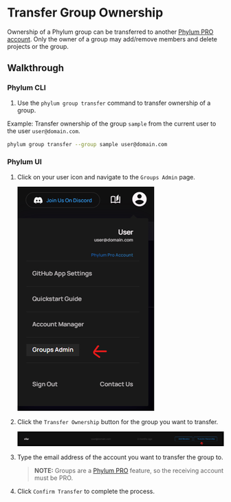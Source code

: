 # Transfer Group Ownership

Ownership of a Phylum group can be transferred to another [Phylum PRO account](https://www.phylum.io/pricing). Only the owner of a group may add/remove members and delete projects or the group.

## Walkthrough

### Phylum CLI

1. Use the `phylum group transfer` command to transfer ownership of a group.

Example: Transfer ownership of the group `sample` from the current user to the user `user@domain.com`.

```sh
phylum group transfer --group sample user@domain.com
```

### Phylum UI

1. Click on your user icon and navigate to the `Groups Admin` page.

   ![Phylum groups admin dropdown](../../assets/transfer_group_ownership_01.png)

2. Click the `Transfer Ownership` button for the group you want to transfer.

   ![Phylum groups menu - transfer ownership button](../../assets/transfer_group_ownership_02.png)

3. Type the email address of the account you want to transfer the group to.

   > **NOTE:** Groups are a [Phylum PRO](https://www.phylum.io/pricing) feature, so the receiving account must be PRO.

4. Click `Confirm Transfer` to complete the process.
